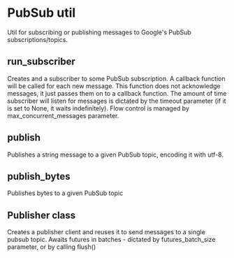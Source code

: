 # PubSub util

Util for subscribing or publishing messages to Google's PubSub subscriptions/topics.

## run_subscriber

Creates and a subscriber to some PubSub subscription. A callback function will be called for each new message. This 
function does not acknowledge messages, it just passes them on to a callback function. The amount of time subscriber
will listen for messages is dictated by the timeout parameter (if it is set to None, it waits indefinitely). Flow 
control is managed by max_concurrent_messages parameter.

## publish

Publishes a string message to a given PubSub topic, encoding it with utf-8. 

## publish_bytes

Publishes bytes to a given PubSub topic

## Publisher class

Creates a publisher client and reuses it to send messages to a single pubsub topic.
Awaits futures in batches - dictated by futures_batch_size parameter, or by calling 
flush()
